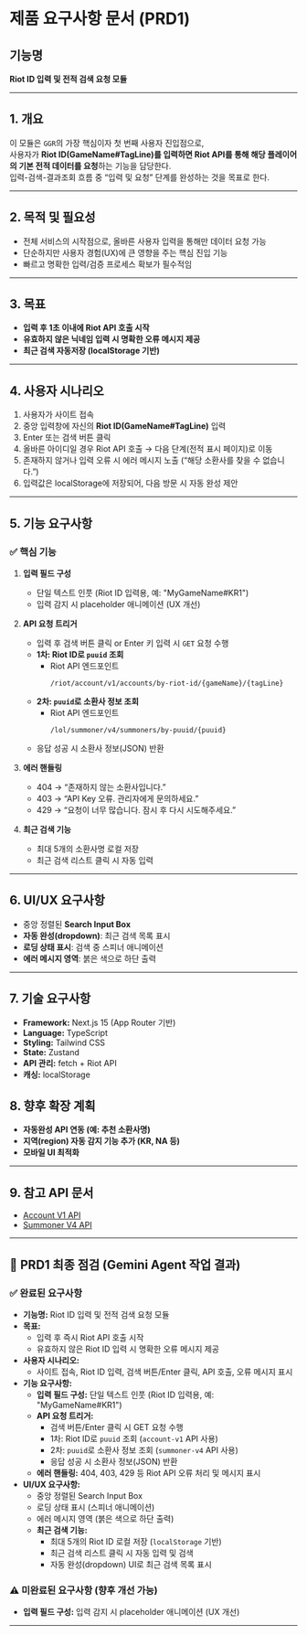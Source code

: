 # 제품 요구사항 문서 (PRD1)

## 기능명

**Riot ID 입력 및 전적 검색 요청 모듈**

---

## 1. 개요

이 모듈은 `GGR`의 가장 핵심이자 첫 번째 사용자 진입점으로,  
사용자가 **Riot ID(GameName#TagLine)를 입력하면 Riot API를 통해 해당 플레이어의 기본 전적 데이터를 요청**하는 기능을 담당한다.  
입력-검색-결과조회 흐름 중 “입력 및 요청” 단계를 완성하는 것을 목표로 한다.

---

## 2. 목적 및 필요성

- 전체 서비스의 시작점으로, 올바른 사용자 입력을 통해만 데이터 요청 가능
- 단순하지만 사용자 경험(UX)에 큰 영향을 주는 핵심 진입 기능
- 빠르고 명확한 입력/검증 프로세스 확보가 필수적임

---

## 3. 목표

- **입력 후 1초 이내에 Riot API 호출 시작**
- **유효하지 않은 닉네임 입력 시 명확한 오류 메시지 제공**
- **최근 검색 자동저장 (localStorage 기반)**

---

## 4. 사용자 시나리오

1. 사용자가 사이트 접속
2. 중앙 입력창에 자신의 **Riot ID(GameName#TagLine)** 입력
3. Enter 또는 검색 버튼 클릭
4. 올바른 아이디일 경우 Riot API 호출 → 다음 단계(전적 표시 페이지)로 이동
5. 존재하지 않거나 입력 오류 시 에러 메시지 노출 (“해당 소환사를 찾을 수 없습니다.”)
6. 입력값은 localStorage에 저장되어, 다음 방문 시 자동 완성 제안

---

## 5. 기능 요구사항

### ✅ 핵심 기능

1. **입력 필드 구성**

   - 단일 텍스트 인풋 (Riot ID 입력용, 예: "MyGameName#KR1")
   - 입력 감지 시 placeholder 애니메이션 (UX 개선)

2. **API 요청 트리거**

   - 입력 후 검색 버튼 클릭 or Enter 키 입력 시 `GET` 요청 수행
   - **1차: Riot ID로 `puuid` 조회**
     - Riot API 엔드포인트
       ```
       /riot/account/v1/accounts/by-riot-id/{gameName}/{tagLine}
       ```
   - **2차: `puuid`로 소환사 정보 조회**
     - Riot API 엔드포인트
       ```
       /lol/summoner/v4/summoners/by-puuid/{puuid}
       ```
   - 응답 성공 시 소환사 정보(JSON) 반환

3. **에러 핸들링**

   - 404 → “존재하지 않는 소환사입니다.”
   - 403 → “API Key 오류. 관리자에게 문의하세요.”
   - 429 → “요청이 너무 많습니다. 잠시 후 다시 시도해주세요.”

4. **최근 검색 기능**
   - 최대 5개의 소환사명 로컬 저장
   - 최근 검색 리스트 클릭 시 자동 입력

---

## 6. UI/UX 요구사항

- 중앙 정렬된 **Search Input Box**
- **자동 완성(dropdown)**: 최근 검색 목록 표시
- **로딩 상태 표시**: 검색 중 스피너 애니메이션
- **에러 메시지 영역**: 붉은 색으로 하단 출력

---

## 7. 기술 요구사항

- **Framework:** Next.js 15 (App Router 기반)
- **Language:** TypeScript
- **Styling:** Tailwind CSS
- **State:** Zustand
- **API 관리:** fetch + Riot API
- **캐싱:** localStorage

## 8. 향후 확장 계획

- **자동완성 API 연동 (예: 추천 소환사명)**
- **지역(region) 자동 감지 기능 추가 (KR, NA 등)**
- **모바일 UI 최적화**

---

## 9. 참고 API 문서

- [Account V1 API](https://developer.riotgames.com/apis#account-v1)
- [Summoner V4 API](https://developer.riotgames.com/apis#summoner-v4)

---

## 🚀 PRD1 최종 점검 (Gemini Agent 작업 결과)

### ✅ 완료된 요구사항

- **기능명:** Riot ID 입력 및 전적 검색 요청 모듈
- **목표:**
  - 입력 후 즉시 Riot API 호출 시작
  - 유효하지 않은 Riot ID 입력 시 명확한 오류 메시지 제공
- **사용자 시나리오:**
  - 사이트 접속, Riot ID 입력, 검색 버튼/Enter 클릭, API 호출, 오류 메시지 표시
- **기능 요구사항:**
  - **입력 필드 구성:** 단일 텍스트 인풋 (Riot ID 입력용, 예: "MyGameName#KR1")
  - **API 요청 트리거:**
    - 검색 버튼/Enter 클릭 시 GET 요청 수행
    - 1차: Riot ID로 `puuid` 조회 (`account-v1` API 사용)
    - 2차: `puuid`로 소환사 정보 조회 (`summoner-v4` API 사용)
    - 응답 성공 시 소환사 정보(JSON) 반환
  - **에러 핸들링:** 404, 403, 429 등 Riot API 오류 처리 및 메시지 표시
- **UI/UX 요구사항:**
  - 중앙 정렬된 Search Input Box
  - 로딩 상태 표시 (스피너 애니메이션)
  - 에러 메시지 영역 (붉은 색으로 하단 출력)
  - **최근 검색 기능:**
    - 최대 5개의 Riot ID 로컬 저장 (`localStorage` 기반)
    - 최근 검색 리스트 클릭 시 자동 입력 및 검색
    - 자동 완성(dropdown) UI로 최근 검색 목록 표시

### ⚠️ 미완료된 요구사항 (향후 개선 가능)

- **입력 필드 구성:** 입력 감지 시 placeholder 애니메이션 (UX 개선)

---
